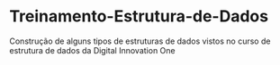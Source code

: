 # Treinamento-Estrutura-de-Dados
Construção de alguns tipos de estruturas de dados vistos no curso de estrutura de dados da Digital Innovation One
